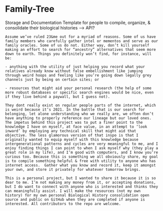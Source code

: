 # Family-Tree
Storage and Documentation Template for people to compile, organize, &amp; consolidate their biological histories --> API?


    Assume we’ve ruled 23&me out for a myriad of reasons. Some of us have family members who carefully gather intel or mementos and serve as our family oracles. Some of us do not. Either way, don’t kill yourself making an effort to search for “ancestry” alternatives that seem more down to earth. Things you definitely won’t find, for instance, will be: 

    - anything with the utility of just helping you record what your relatives already know without false embellishment like jumping through weird hoops and feeling like you’re going down legally grey channels just by being on certain sites; or 
    
    - resources that might aid your personal research (the help of some more robust databases or specific search engines would be nice, even if they live behind a paywall, but I guess not). 
    
    They dont really exist on regular people parts of the internet, which is weird because it’s 2021. In the battle that is our search for belonging, let alone understanding who we really are, we often don’t have anything to properly reference our lineage but our loved ones. The impetus behind this project was to put a finer point to the knowledge I have on myself, at face value, in an attempt to ‘look inward’ by employing any technical skill that might aid that objective. The less glamorous version of that inspo is that I originally wanted to equip myself with this knowledge because intergenerational patterns and cycles are very meaningful to me, and I enjoy finding things I can point to when I ask myself why (they play a great role in my life), and I’m good with computers, and I know you’re curious too. Because this is something we all obviously share, my goal is to compile something helpful & free with utility to anyone who has internet access.  Gather what you know and record it, keep it amongst your own, and store it privately for whatever tomorrow brings. 

    This is a personal project, but I wanted to share it because it is so dear to me. I’m not making any money from it, or accepting donations, but I do want to connect with anyone who is interested and thinks they can meaningfully assist. I will make the resources (not my own history) for my own personal Biological History consolidation open source and public on GitHub when they are completed if anyone is interested. All contributors to the repo are welcome.
